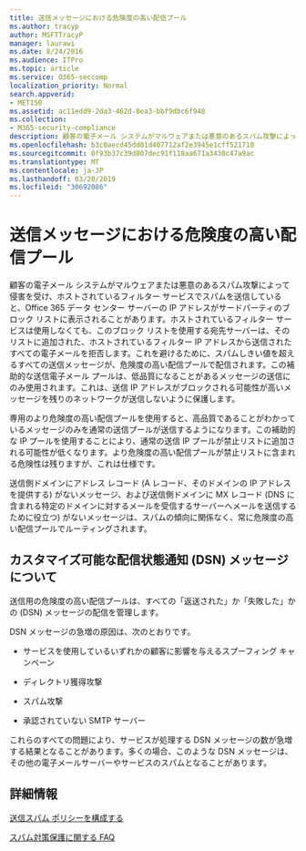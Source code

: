 ```yaml
---
title: 送信メッセージにおける危険度の高い配信プール
ms.author: tracyp
author: MSFTTracyP
manager: laurawi
ms.date: 8/24/2016
ms.audience: ITPro
ms.topic: article
ms.service: O365-seccomp
localization_priority: Normal
search.appverid:
- MET150
ms.assetid: ac11edd9-2da3-462d-8ea3-bbf9dbc6f948
ms.collection:
- M365-security-compliance
description: 顧客の電子メール システムがマルウェアまたは悪意のあるスパム攻撃によって侵害を受け、ホストされているフィルター サービスでスパムを送信していると、Office 365 データ センター サーバーの IP アドレスがサードパーティのブロック リストに表示されることがあります。
ms.openlocfilehash: b3c0aecd45dd01d407712af2e3945e1cff521710
ms.sourcegitcommit: 0f93b37c39d807dec91f118aa671a3430c47a9ac
ms.translationtype: MT
ms.contentlocale: ja-JP
ms.lasthandoff: 03/20/2019
ms.locfileid: "30692086"
---
```

# <a name="high-risk-delivery-pool-for-outbound-messages"></a>送信メッセージにおける危険度の高い配信プール

顧客の電子メール システムがマルウェアまたは悪意のあるスパム攻撃によって侵害を受け、ホストされているフィルター サービスでスパムを送信していると、Office 365 データ センター サーバーの IP アドレスがサードパーティのブロック リストに表示されることがあります。ホストされているフィルター サービスは使用しなくても、このブロック リストを使用する宛先サーバーは、そのリストに追加された、ホストされているフィルター IP アドレスから送信されたすべての電子メールを拒否します。これを避けるために、スパムしきい値を超えるすべての送信メッセージが、危険度の高い配信プールで配信されます。この補助的な送信電子メール プールは、低品質になることがあるメッセージの送信にのみ使用されます。これは、送信 IP アドレスがブロックされる可能性が高いメッセージを残りのネットワークが送信しないように保護します。
  
専用のより危険度の高い配信プールを使用すると、高品質であることがわかっているメッセージのみを通常の送信プールが送信するようになります。この補助的な IP プールを使用することにより、通常の送信 IP プールが禁止リストに追加される可能性が低くなります。より危険度の高い配信プールが禁止リストに含まれる危険性は残りますが、これは仕様です。
  
送信側ドメインにアドレス レコード (A レコード、そのドメインの IP アドレスを提供する) がないメッセージ、および送信側ドメインに MX レコード (DNS に含まれる特定のドメインに対するメールを受信するサーバーへメールを送信するために役立つ) がないメッセージは、スパムの傾向に関係なく、常に危険度の高い配信プールでルーティングされます。
  
## <a name="understanding-delivery-status-notification-dsn-messages"></a>カスタマイズ可能な配信状態通知 (DSN) メッセージについて

送信用の危険度の高い配信プールは、すべての「返送された」か「失敗した」かの (DSN) メッセージの配信を管理します。
  
DSN メッセージの急増の原因は、次のとおりです。
  
- サービスを使用しているいずれかの顧客に影響を与えるスプーフィング キャンペーン
    
- ディレクトリ獲得攻撃
    
- スパム攻撃
    
- 承認されていない SMTP サーバー
    
これらのすべての問題により、サービスが処理する DSN メッセージの数が急増する結果となることがあります。多くの場合、このような DSN メッセージは、その他の電子メールサーバーやサービスのスパムとなることがあります。
  
## <a name="for-more-information"></a>詳細情報

[送信スパム ポリシーを構成する](configure-the-outbound-spam-policy.md)
  
[スパム対策保護に関する FAQ](anti-spam-protection-faq.md)
  


